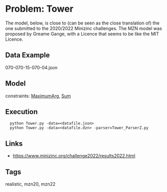 # Problem: Tower

The model, below, is close to (can be seen as the close translation of) the one submitted to the 2020/2022 Minizinc challenges.
The MZN model was proposed by Greame Gange, with a Licence that seems to be like the MIT Licence.

## Data Example
  070-070-15-070-04.json

## Model
  constraints: [MaximumArg](https://pycsp.org/documentation/constraints/MaximumArg), [Sum](https://pycsp.org/documentation/constraints/Sum)

## Execution
```
  python Tower.py -data=<datafile.json>
  python Tower.py -data=<datafile.dzn> -parser=Tower_ParserZ.py
```

## Links
  - https://www.minizinc.org/challenge2022/results2022.html

## Tags
  realistic, mzn20, mzn22
